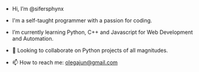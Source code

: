 - Hi, I’m @sifersphynx
- I'm a self-taught programmer with a passion for coding. 
- I’m currently learning Python, C++ and Javascript for Web Development and Automation.




- 💞️ Looking to collaborate on Python projects of all magnitudes.



- 📫 How to reach me: olegajun@gmail.com

